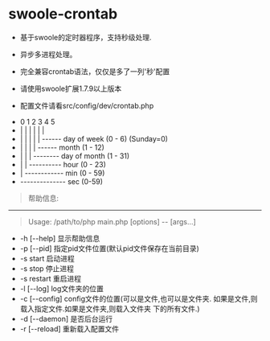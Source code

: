 swoole-crontab
==============

+ 基于swoole的定时器程序，支持秒级处理.
+ 异步多进程处理。
+ 完全兼容crontab语法，仅仅是多了一列'秒'配置
+ 请使用swoole扩展1.7.9以上版本


+ 配置文件请看src/config/dev/crontab.php

* 0 1 2 3 4 5
* | | | | | |
* | | | | | ------ day of week (0 - 6) (Sunday=0)
* | | | | ------ month (1 - 12)
* | | | -------- day of month (1 - 31)
* | | ---------- hour (0 - 23)
* | ------------ min (0 - 59)
* -------------- sec (0-59)

> 帮助信息:
--------------------------------
> Usage: /path/to/php main.php [options] -- [args...]

* -h [--help]        显示帮助信息
* -p [--pid]         指定pid文件位置(默认pid文件保存在当前目录)
* -s start           启动进程
* -s stop            停止进程
* -s restart         重启进程
* -l [--log]         log文件夹的位置
* -c [--config]      config文件的位置(可以是文件,也可以是文件夹.
                     如果是文件,则载入指定文件.如果是文件夹,则载入文件夹
                     下的所有文件.)
* -d [--daemon]      是否后台运行
* -r [--reload]      重新载入配置文件
